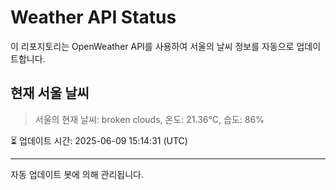 
# Weather API Status

이 리포지토리는 OpenWeather API를 사용하여 서울의 날씨 정보를 자동으로 업데이트합니다.

## 현재 서울 날씨
> 서울의 현재 날씨: broken clouds, 온도: 21.36°C, 습도: 86%

⏳ 업데이트 시간: 2025-06-09 15:14:31 (UTC)

---
자동 업데이트 봇에 의해 관리됩니다.
